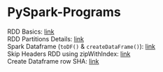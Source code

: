 # PySpark-Programs

RDD Basics: [link](https://github.com/shobhit-singh/Python-PySpark-Programs/blob/master/PySpark/01-Working-with-RDDs.ipynb) <br>
RDD Partitions Details: [link](https://github.com/shobhit-singh/Python-PySpark-Programs/blob/master/PySpark/getFilePartitionsDetails.py) <br>
Spark Dataframe (`toDF()` & `createDataFrame()`): [link](https://github.com/shobhit-singh/Python-PySpark-Programs/blob/master/PySpark/pySpark_dataframes.ipynb) <br>
Skip Headers RDD using zipWithIndex: [link](https://github.com/shobhit-singh/Python-PySpark-Programs/blob/master/PySpark/zipWithIndex_SkipHeaders_RDD.ipynb) <br>
Create Dataframe row SHA: [link](https://github.com/shobhit-singh/Python-PySpark-Programs/blob/master/PySpark/zipWithIndex_SkipHeaders_RDD.ipynb) <br>
